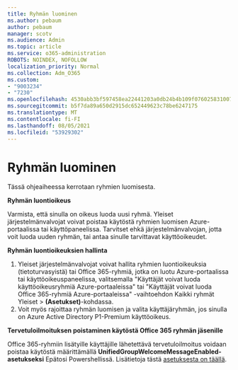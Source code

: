 ```yaml
---
title: Ryhmän luominen
ms.author: pebaum
author: pebaum
manager: scotv
ms.audience: Admin
ms.topic: article
ms.service: o365-administration
ROBOTS: NOINDEX, NOFOLLOW
localization_priority: Normal
ms.collection: Adm_O365
ms.custom:
- "9003234"
- "7230"
ms.openlocfilehash: 4530abb3bf597458ea22441203a0db24b4b109f0760258310072891014c4b454
ms.sourcegitcommit: b5f7da89a650d2915dc652449623c78be6247175
ms.translationtype: MT
ms.contentlocale: fi-FI
ms.lasthandoff: 08/05/2021
ms.locfileid: "53929302"
---
```

# <a name="create-a-group"></a>Ryhmän luominen

Tässä ohjeaiheessa kerrotaan ryhmien luomisesta.

**Ryhmän luontioikeus**

Varmista, että sinulla on oikeus luoda uusi ryhmä. Yleiset järjestelmänvalvojat voivat poistaa käytöstä ryhmien luomisen Azure-portaalissa tai käyttöpaneelissa. Tarvitset ehkä järjestelmänvalvojan, jotta voit luoda uuden ryhmän, tai antaa sinulle tarvittavat käyttöoikeudet.

**Ryhmän luontioikeuksien hallinta**

1. Yleiset järjestelmänvalvojat voivat hallita ryhmien luontioikeuksia (tietoturvasyistä) tai Office 365-ryhmiä, jotka on luotu Azure-portaalissa tai käyttöoikeuspaneelissa, valitsemalla "Käyttäjät voivat luoda käyttöoikeusryhmiä Azure-portaaleissa" tai "Käyttäjät voivat luoda Office 365-ryhmiä Azure-portaaleissa" -vaihtoehdon Kaikki ryhmät Yleiset  >  **(Asetukset)**-kohdassa.
2. Voit myös rajoittaa ryhmän luomisen ja valita käyttäjäryhmän, jos sinulla on Azure Active Directory P1-Premium käyttöoikeus.

**Tervetuloilmoituksen poistaminen käytöstä Office 365 ryhmän jäsenille**

Office 365-ryhmiin lisätyille käyttäjille lähetettävä tervetuloilmoitus voidaan poistaa käytöstä määrittämällä **UnifiedGroupWelcomeMessageEnabled-asetukseksi** Epätosi Powershellissä. Lisätietoja tästä [asetuksesta on täällä](https://docs.microsoft.com/powershell/module/exchange/set-unifiedgroup?view=exchange-ps&preserve-view=true).

